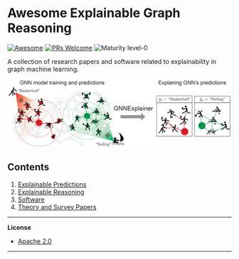 # Awesome Explainable Graph Reasoning

[![Awesome](https://cdn.rawgit.com/sindresorhus/awesome/d7305f38d29fed78fa85652e3a63e154dd8e8829/media/badge.svg)](https://github.com/sindresorhus/awesome)
[![PRs Welcome](https://img.shields.io/badge/PRs-welcome-brightgreen.svg?style=flat-square)](http://makeapullrequest.com)
![Maturity level-0](https://img.shields.io/badge/Maturity%20Level-ML--0-red)

A collection of research papers and software related to explainability in graph machine learning.

<p align="center">
  <img width="1000" src="https://github.com/AstraZeneca/awesome-explainable-graph-reasoning/raw/master/gnn_explainer.png">
</p>

## Contents  

1. [Explainable Predictions](https://github.com/AstraZeneca/awesome-explainable-graph-reasoning/blob/master/chapters/predictions.md)  
2. [Explainable Reasoning](https://github.com/AstraZeneca/awesome-explainable-graph-reasoning/blob/master/chapters/reasoning.md)  
3. [Software](https://github.com/AstraZeneca/awesome-explainable-graph-reasoning/blob/master/chapters/software.md)
4. [Theory and Survey Papers](https://github.com/AstraZeneca/awesome-explainable-graph-reasoning/blob/master/chapters/survey.md)

--------------------------------------------------------------------------------

**License**

- [Apache 2.0](https://github.com/AstraZeneca/awesome-explainable-graph-reasoning/blob/master/LICENSE)
--------------------------------------------------------------------------------
